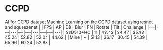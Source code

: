 # CCPD
 AI for CCPD dataset
Machine Learning on the CCPD dataset using resnet and squeezenet
|             | FPS |   AP  |   DB  |  Blur |   FN  | Rotate |  Tilt | Challenge |
|---|---|---|---|---|---|---|---|---|
| SSD512+HC |  11 | 43.42 | 34.47 | 25.83 | 45.24 |  52.82 | 52.04 |   44.62   |
|   Mine    |  ~  | 51.13 | 36.17 | 30.45 | 54.39 |  65.96 | 60.24 |   52.88   |